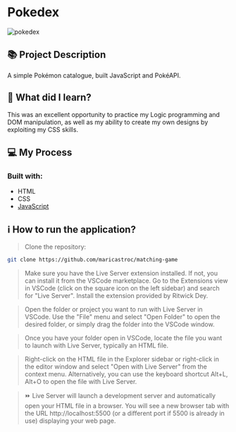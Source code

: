 # Pokedex
![pokedex](https://github.com/maricastroc/pokedex/assets/121824373/b7aaba43-5865-4def-84a9-ef151b5446bc)

## 📚 Project Description

A simple Pokémon catalogue, built JavaScript and PokéAPI.

## 📌 What did I learn?

This was an excellent opportunity to practice my Logic programming and DOM manipulation, as well as my ability to create my own designs by exploiting my CSS skills.

## 💻 My Process
### Built with:

- HTML
- CSS
- [JavaScript](https://www.javascript.com/)

## ℹ️ How to run the application?

> Clone the repository:

```bash
git clone https://github.com/maricastroc/matching-game
```

> Make sure you have the Live Server extension installed. If not, you can install it from the VSCode marketplace. Go to the Extensions view in VSCode (click on the square icon on the left sidebar) and search for "Live Server". Install the extension provided by Ritwick Dey.

> Open the folder or project you want to run with Live Server in VSCode. Use the "File" menu and select "Open Folder" to open the desired folder, or simply drag the folder into the VSCode window.

> Once you have your folder open in VSCode, locate the file you want to launch with Live Server, typically an HTML file.

> Right-click on the HTML file in the Explorer sidebar or right-click in the editor window and select "Open with Live Server" from the context menu. Alternatively, you can use the keyboard shortcut Alt+L, Alt+O to open the file with Live Server.

> ⏩ Live Server will launch a development server and automatically open your HTML file in a browser. You will see a new browser tab with the URL http://localhost:5500 (or a different port if 5500 is already in use) displaying your web page.
